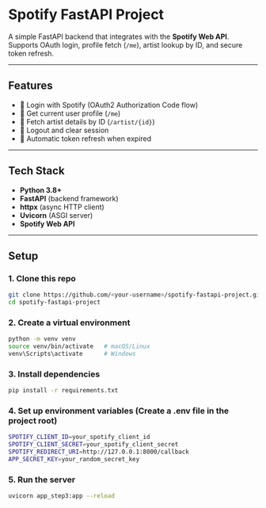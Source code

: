 # Spotify FastAPI Project

A simple FastAPI backend that integrates with the **Spotify Web API**.  
Supports OAuth login, profile fetch (`/me`), artist lookup by ID, and secure token refresh.

---

## Features
- 🔑 Login with Spotify (OAuth2 Authorization Code flow)
- 👤 Get current user profile (`/me`)
- 🎵 Fetch artist details by ID (`/artist/{id}`)
- 🚪 Logout and clear session
- 🔄 Automatic token refresh when expired

---

## Tech Stack
- **Python 3.8+**
- **FastAPI** (backend framework)
- **httpx** (async HTTP client)
- **Uvicorn** (ASGI server)
- **Spotify Web API**

---

## Setup

### 1. Clone this repo
```bash
git clone https://github.com/<your-username>/spotify-fastapi-project.git
cd spotify-fastapi-project
```

### 2. Create a virtual environment
```bash
python -m venv venv
source venv/bin/activate   # macOS/Linux
venv\Scripts\activate      # Windows
```
### 3. Install dependencies
```bash
pip install -r requirements.txt
```
### 4. Set up environment variables (Create a .env file in the project root)
```bash
SPOTIFY_CLIENT_ID=your_spotify_client_id
SPOTIFY_CLIENT_SECRET=your_spotify_client_secret
SPOTIFY_REDIRECT_URI=http://127.0.0.1:8000/callback
APP_SECRET_KEY=your_random_secret_key
```
### 5. Run the server
```bash
uvicorn app_step3:app --reload
```